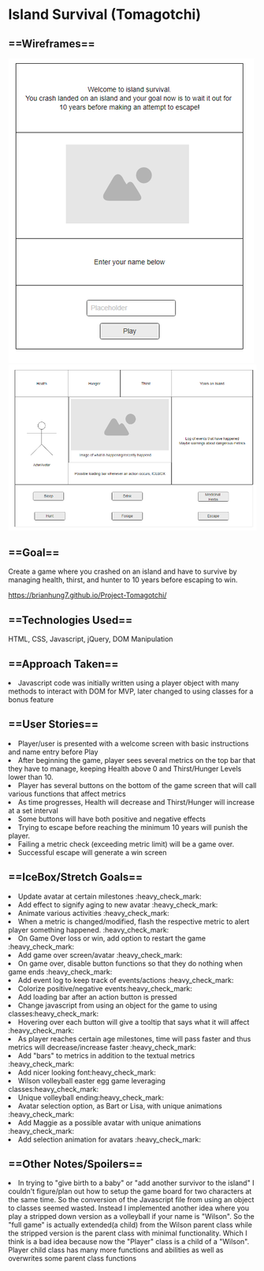 # Island Survival (Tomagotchi)
<h2>==Wireframes==</h2>

<img src="imgs/wireframeWelcome.png" alt="Welcome Wireframe">
<img src="imgs/wireframeMain.png" alt="Gameplay Wireframe">

<h2>==Goal==</h2>
Create a game where you crashed on an island and have to survive by managing health, thirst, and hunter to 10 years before escaping to win.

https://brianhung7.github.io/Project-Tomagotchi/

<h2>==Technologies Used==</h2>
HTML, CSS, Javascript, jQuery, DOM Manipulation

<h2>==Approach Taken==</h2>
<li>Javascript code was initially written using a player object with many methods to interact with DOM for MVP, later changed to using classes for a bonus feature </li>

<h2>==User Stories==</h2>
<li>Player/user is presented with a welcome screen with basic instructions and name entry before Play </li>
<li>After beginning the game, player sees several metrics on the top bar that they have to manage, keeping Health above 0 and Thirst/Hunger Levels lower than 10. </li>
<li>Player has several buttons on the bottom of the game screen that will call various functions that affect metrics </li>
<li>As time progresses, Health will decrease and Thirst/Hunger will increase at a set interval</li> 
<li>Some buttons will have both positive and negative effects </li>
<li>Trying to escape before reaching the minimum  10 years will punish the player. </li>
<li>Failing a metric check (exceeding metric limit) will be a game over. </li>
<li>Successful escape will generate a win screen</li>

<h2>==IceBox/Stretch Goals==</h2>
<li>Update avatar at certain milestones :heavy_check_mark:</li>
     <li>Add effect to signify aging to new avatar :heavy_check_mark:</li>
<li>Animate various activities :heavy_check_mark:</li>
<li>When a metric is changed/modified, flash the respective metric to alert player something happened. :heavy_check_mark:</li>
<li>On Game Over loss or win, add option to restart the game :heavy_check_mark:</li>
<li>Add game over screen/avatar :heavy_check_mark:</li>
<li>On game over, disable button functions so that they do nothing when game ends :heavy_check_mark:</li>
<li>Add event log to keep track of events/actions :heavy_check_mark:</li>
        <li>Colorize positive/negative events:heavy_check_mark:</li>
<li>Add loading bar after an action button is pressed</li>
<li>Change javascript from using an object for the game to using classes:heavy_check_mark:</li>
<li>Hovering over each button will give a tooltip that says what it will affect :heavy_check_mark:</li>
<li>As player reaches certain age milestones, time will pass faster and thus metrics will decrease/increase faster :heavy_check_mark: </li>
<li>Add "bars" to metrics in addition to the textual metrics :heavy_check_mark:</li>
<li>Add nicer looking font:heavy_check_mark:</li>
<li>Wilson volleyball easter egg game leveraging classes:heavy_check_mark:</li>
<li>Unique volleyball ending:heavy_check_mark:</li>
<li>Avatar selection option, as Bart or Lisa, with unique animations :heavy_check_mark:</li>
<li>Add Maggie as a possible avatar with unique animations :heavy_check_mark: </li>
<li>Add selection animation for avatars :heavy_check_mark:</li>

<h2>==Other Notes/Spoilers==</h2>
<li>In trying to "give birth to a baby" or "add another survivor to the island" I couldn't figure/plan out how to setup the game board for two characters at the same time. So the conversion of the Javascript file from using an object to classes seemed wasted. Instead I implemented another idea where you play a stripped down version as a volleyball if your name is "Wilson". So the "full game" is actually extended(a child) from the Wilson parent class while the stripped version is the parent class with minimal functionality. Which I think is a bad idea because now the  "Player" class is a child of a "Wilson". Player child class has many more functions and abilities as well as overwrites some parent class functions</li>
